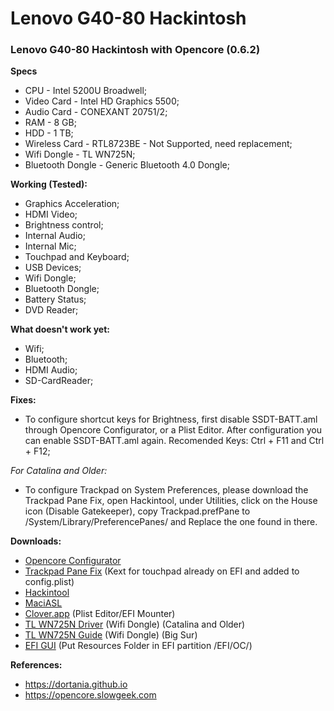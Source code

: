 # Lenovo G40-80 Hackintosh
### Lenovo G40-80 Hackintosh with Opencore (0.6.2)

**Specs**
* CPU - Intel 5200U Broadwell;
* Video Card - Intel HD Graphics 5500;
* Audio Card - CONEXANT 20751/2;
* RAM - 8 GB;
* HDD - 1 TB;
* Wireless Card - RTL8723BE - Not Supported, need replacement;
* Wifi Dongle - TL WN725N;
* Bluetooth Dongle - Generic Bluetooth 4.0 Dongle;

**Working (Tested):**
* Graphics Acceleration;
* HDMI Video;
* Brightness control;
* Internal Audio;
* Internal Mic;
* Touchpad and Keyboard;
* USB Devices;
* Wifi Dongle;
* Bluetooth Dongle;
* Battery Status;
* DVD Reader;

**What doesn't work yet:**
* Wifi;
* Bluetooth;
* HDMI Audio;
* SD-CardReader;

**Fixes:**
* To configure shortcut keys for Brightness, first disable SSDT-BATT.aml through Opencore Configurator, or a Plist Editor. After configuration you can enable SSDT-BATT.aml again. Recomended Keys: Ctrl + F11 and Ctrl + F12;

*For Catalina and Older:*
* To configure Trackpad on System Preferences, please download the Trackpad Pane Fix, open Hackintool, under Utilities, click on the House icon (Disable Gatekeeper), copy Trackpad.prefPane to /System/Library/PreferencePanes/ and Replace the one found in there.

**Downloads:**
* [Opencore Configurator](https://mackie100projects.altervista.org/apps/opencoreconf/download-new-build.php?version=last)
* [Trackpad Pane Fix](https://drive.google.com/file/d/1nqvFKDfDNCfYNkZnA8fWYGY5nq4Xk9dw/view?usp=sharing) (Kext for touchpad already on EFI and added to config.plist)
* [Hackintool](https://github.com/headkaze/Hackintool/releases)
* [MaciASL](https://github.com/acidanthera/MaciASL/releases)
* [Clover.app](https://github.com/CloverHackyColor/CloverBootloader/releases) (Plist Editor/EFI Mounter)
* [TL WN725N Driver](https://www.tp-link.com/br/support/download/tl-wn725n/#Driver) (Wifi Dongle) (Catalina and Older)
* [TL WN725N Guide](https://github.com/chris1111/Wireless-USB-OC-Big-Sur-Adapter) (Wifi Dongle) (Big Sur)
* [EFI GUI](https://github.com/acidanthera/OcBinaryData) (Put Resources Folder in EFI partition /EFI/OC/)


**References:**
* https://dortania.github.io
* https://opencore.slowgeek.com
